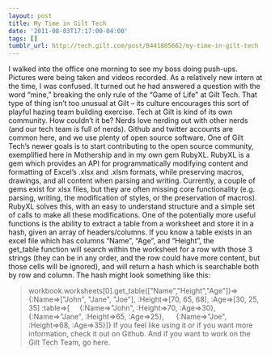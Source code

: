 ```yaml
---
layout: post
title: My Time in Gilt Tech
date: '2011-08-03T17:17:00-04:00'
tags: []
tumblr_url: http://tech.gilt.com/post/8441805662/my-time-in-gilt-tech
---
```

I walked into the office one morning to see my boss doing push-ups. Pictures were being taken and videos recorded. As a relatively new intern at the time, I was confused. It turned out he had answered a question with the word “mine,” breaking the only rule of the “Game of Life” at Gilt Tech. That type of thing isn’t too unusual at Gilt – its culture encourages this sort of playful hazing team building exercise.
Tech at Gilt is kind of its own community. How couldn’t it be? Nerds love nerding out with other nerds (and our tech team is full of nerds). Github and twitter accounts are common here, and we use plenty of open source software. One of Gilt Tech’s newer goals is to start contributing to the open source community, exemplified here in Mothership and in my own gem RubyXL.
RubyXL is a gem which provides an API for programmatically modifying content and formatting of Excel’s .xlsx and .xlsm formats, while preserving macros, drawings, and all content when parsing and writing. Currently, a couple of gems exist for xlsx files, but they are often missing core functionality (e.g. parsing, writing, the modification of styles, or the preservation of macros). RubyXL solves this, with an easy to understand structure and a simple set of calls to make all these modifications.
One of the potentially more useful functions is the ability to extract a table from a worksheet and store it in a hash, given an array of headers/columns. If you know a table exists in an excel file which has columns “Name”, “Age”, and “Height”, the get_table function will search within the worksheet for a row with those 3 strings (they can be in any order, and the row could have more content, but those cells will be ignored), and will return a hash which is searchable both by row and column. The hash might look something like this:
> workbook.worksheets[0].get_table(["Name","Height","Age"])=> {:Name=>["John", "Jane", "Joe"], :Height=>[70, 65, 68], :Age=>[30, 25, 35]
:table=>[     {:Name=>"John", :Height=>70, :Age=>30},     {:Name=>"Jane", :Height=>65, :Age=>25},      {:Name=>"Joe", :Height=>68, :Age=>35}]}
If you feel like using it or if you want more information, check it out on Github. And if you want to work on the Gilt Tech Team, go here.
